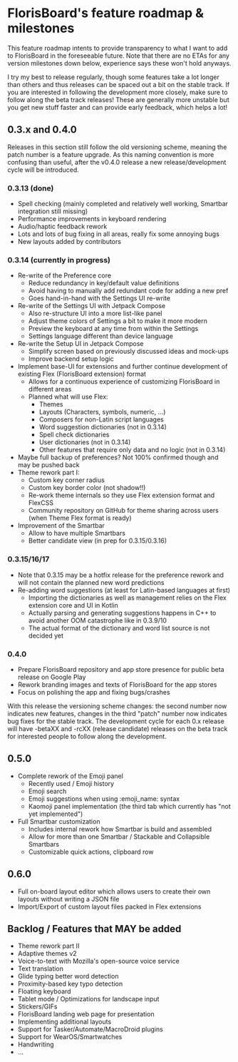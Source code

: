# FlorisBoard's feature roadmap & milestones

This feature roadmap intents to provide transparency to what I want to add
to FlorisBoard in the foreseeable future. Note that there are no ETAs for any
version milestones down below, experience says these won't hold anyways.

I try my best to release regularly, though some features take a lot longer
than others and thus releases can be spaced out a bit on the stable track.
If you are interested in following the development more closely, make sure to
follow along the beta track releases! These are generally more unstable but
you get new stuff faster and can provide early feedback, which helps a lot!

## 0.3.x and 0.4.0
Releases in this section still follow the old versioning scheme, meaning the
patch number is a feature upgrade. As this naming convention is more confusing
than useful, after the v0.4.0 release a new release/development cycle will be
introduced.

### 0.3.13 (done)
- Spell checking (mainly completed and relatively well working, Smartbar integration still missing)
- Performance improvements in keyboard rendering
- Audio/haptic feedback rework
- Lots and lots of bug fixing in all areas, really fix some annoying bugs
- New layouts added by contributors

### 0.3.14 (currently in progress)
- Re-write of the Preference core
  - Reduce redundancy in key/default value definitions
  - Avoid having to manually add redundant code for adding a new pref
  - Goes hand-in-hand with the Settings UI re-write
- Re-write of the Settings UI with Jetpack Compose
  - Also re-structure UI into a more list-like panel
  - Adjust theme colors of Settings a bit to make it more modern
  - Preview the keyboard at any time from within the Settings
  - Settings language different than device language
- Re-write the Setup UI in Jetpack Compose
  - Simplify screen based on previously discussed ideas and mock-ups
  - Improve backend setup logic
- Implement base-UI for extensions and further continue development
  of existing Flex (FlorisBoard extension) format
  - Allows for a continuous experience of customizing FlorisBoard in different areas
  - Planned what will use Flex:
    - Themes
    - Layouts (Characters, symbols, numeric, ...)
    - Composers for non-Latin script languages
    - Word suggestion dictionaries (not in 0.3.14)
    - Spell check dictionaries
    - User dictionaries (not in 0.3.14)
    - Other features that require only data and no logic (not in 0.3.14)
- Maybe full backup of preferences? Not 100% confirmed though and may be pushed back
- Theme rework part I:
    - Custom key corner radius
    - Custom key border color (not shadow!!)
    - Re-work theme internals so they use Flex extension format and FlexCSS
    - Community repository on GitHub for theme sharing across users (when Theme Flex format is ready)
- Improvement of the Smartbar
  - Allow to have multiple Smartbars
  - Better candidate view (in prep for 0.3.15/0.3.16)

### 0.3.15/16/17
- Note that 0.3.15 may be a hotfix release for the preference rework and will not contain the
  planned new word predictions
- Re-adding word suggestions (at least for Latin-based languages at first)
  - Importing the dictionaries as well as management relies on the Flex extension core and UI in Kotlin
  - Actually parsing and generating suggestions happens in C++ to avoid another OOM catastrophe like in 0.3.9/10
  - The actual format of the dictionary and word list source is not decided yet

### 0.4.0
- Prepare FlorisBoard repository and app store presence for public beta release
  on Google Play
- Rework branding images and texts of FlorisBoard for the app stores
- Focus on polishing the app and fixing bugs/crashes

With this release the versioning scheme changes: the second number now indicates new features,
changes in the third "patch" number now indicates bug fixes for the stable track. The development
cycle for each 0.x release will have -betaXX and -rcXX (release candidate) releases on the beta
track for interested people to follow along the development.

## 0.5.0
- Complete rework of the Emoji panel
  - Recently used / Emoji history
  - Emoji search
  - Emoji suggestions when using :emoji_name: syntax
  - Kaomoji panel implementation (the third tab which currently has "not yet implemented")
- Full Smartbar customization
  - Includes internal rework how Smartbar is build and assembled
  - Allow for more than one Smartbar / Stackable and Collapsible Smartbars
  - Customizable quick actions, clipboard row

## 0.6.0
- Full on-board layout editor which allows users to create their own layouts
  without writing a JSON file
- Import/Export of custom layout files packed in Flex extensions

## Backlog / Features that MAY be added
- Theme rework part II
- Adaptive themes v2
- Voice-to-text with Mozilla's open-source voice service
- Text translation
- Glide typing better word detection
- Proximity-based key typo detection
- Floating keyboard
- Tablet mode / Optimizations for landscape input
- Stickers/GIFs
- FlorisBoard landing web page for presentation
- Implementing additional layouts
- Support for Tasker/Automate/MacroDroid plugins
- Support for WearOS/Smartwatches
- Handwriting
- ...
